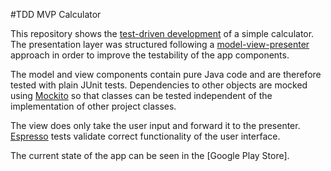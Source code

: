 #TDD MVP Calculator

This repository shows the [test-driven development](https://en.wikipedia.org/wiki/Test-driven_development) of a simple calculator. The presentation layer was structured following a [model-view-presenter](https://en.wikipedia.org/wiki/Model%E2%80%93view%E2%80%93presenter) approach in order to improve the testability of the app components.

The model and view components contain pure Java code and are therefore tested with plain JUnit tests. Dependencies to other objects are mocked using [Mockito](http://mockito.org/) so that classes can be tested independent of the implementation of other project classes.

The view does only take the user input and forward it to the presenter. [Espresso](https://google.github.io/android-testing-support-library/docs/espresso/) tests validate correct functionality of the user interface.

The current state of the app can be seen in the [Google Play Store].
